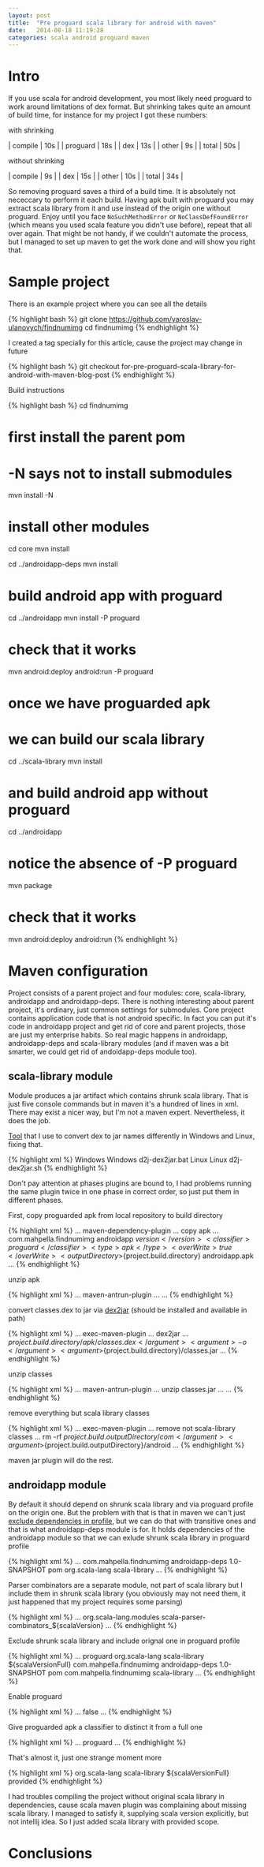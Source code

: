 ```yaml
---
layout: post
title:  "Pre proguard scala library for android with maven"
date:   2014-08-18 11:19:28
categories: scala android proguard maven
---
```


Intro
=====

If you use scala for android development,
you most likely need proguard to work around limitations of dex format.
But shrinking takes quite an amount of build time, for instance for my project
I got these numbers:

with shrinking

| compile  | 10s |
| proguard | 18s |
| dex      | 13s |
| other    | 9s  |
| total    | 50s |

without shrinking

| compile | 9s  |
| dex     | 15s |
| other   | 10s |
| total   | 34s |

So removing proguard saves a third of a build time. It is absolutely not
nececcary to perform it each build. Having apk built with proguard you may 
extract scala library from it and use instead of the origin one without
proguard. Enjoy until you face `NoSuchMethodError` or `NoClassDefFoundError`
(which means you used scala feature you didn't use before), repeat that
all over again. That might be not handy, if we couldn't automate the process,
but I managed to set up maven to get the work done and will show you right that.

Sample project
==============

There is an example project where you can see all the details

{% highlight bash %}
git clone https://github.com/yaroslav-ulanovych/findnumimg
cd findnumimg
{% endhighlight %}

I created a tag specially for this article, cause the project may change
in future

{% highlight bash %}
git checkout for-pre-proguard-scala-library-for-android-with-maven-blog-post
{% endhighlight %}

Build instructions

{% highlight bash %}
cd findnumimg

# first install the parent pom
# -N says not to install submodules
mvn install -N

# install other modules

cd core
mvn install

cd ../androidapp-deps
mvn install

# build android app with proguard
cd ../androidapp
mvn install -P proguard

# check that it works
mvn android:deploy android:run -P proguard

# once we have proguarded apk
# we can build our scala library
cd ../scala-library
mvn install

# and build android app without proguard
cd ../androidapp
# notice the absence of -P proguard
mvn package

# check that it works
mvn android:deploy android:run
{% endhighlight %}

Maven configuration
===================

Project consists of a parent project and four modules: core, scala-library,
androidapp and androidapp-deps. There is nothing interesting about parent
project, it's ordinary, just common settings for submodules. Core project 
contains application code that is not android specific.
In fact you can put it's code in androidapp project and get rid of core and
parent projects, those are just my enterprise habits.
So real magic happens in androidapp, androidapp-deps and scala-library modules
(and if maven was a bit smarter, we could get rid of andoidapp-deps module too).

scala-library module
--------------------

Module produces a jar artifact which contains shrunk scala library. That is
just five console commands but in maven it's a hundred of lines in xml.
There may exist a nicer way, but I'm not a maven expert. Nevertheless, it does the job.

[Tool][dex2jar] that I use to convert dex to jar names differently in Windows
and Linux, fixing that.

{% highlight xml %}
<profiles>
    <profile>
        <id>Windows</id>
        <activation><os><family>Windows</family></os></activation>
        <properties><dex2jarExecutable>d2j-dex2jar.bat</dex2jarExecutable></properties>
    </profile>
    <profile>
        <id>Linux</id>
        <activation><os><family>Linux</family></os></activation>
        <properties><dex2jarExecutable>d2j-dex2jar.sh</dex2jarExecutable></properties>
    </profile>
</profiles>
{% endhighlight %}

Don't pay attention at phases plugins are bound to, I had problems running the
same plugin twice in one phase in correct order, so just put them in different
phases.

First, copy proguarded apk from local repository to build directory

{% highlight xml %}
...
<artifactId>maven-dependency-plugin</artifactId>
...
        <id>copy apk</id>
...
                <artifactItem>
                    <groupId>com.mahpella.findnumimg</groupId>
                    <artifactId>androidapp</artifactId>
                    <version>${version}</version>
                    <classifier>proguard</classifier>
                    <type>apk</type>
                    <overWrite>true</overWrite>
                    <outputDirectory>${project.build.directory}</outputDirectory>
                    <destFileName>androidapp.apk</destFileName>
                </artifactItem>
...
{% endhighlight %}

unzip apk

{% highlight xml %}
...
<artifactId>maven-antrun-plugin</artifactId>
...
                <unzip src="${project.build.directory}/androidapp.apk" dest="${project.build.directory}/apk" />
...
{% endhighlight %}

convert classes.dex to jar via [dex2jar][dex2jar] (should be installed and
available in path)

{% highlight xml %}
...
<artifactId>exec-maven-plugin</artifactId>
...
        <id>dex2jar</id>
...
                <argument>${project.build.directory}/apk/classes.dex</argument>
                <argument>-o</argument>
                <argument>${project.build.directory}/classes.jar</argument>
...
{% endhighlight %}

unzip classes

{% highlight xml %}
...
<artifactId>maven-antrun-plugin</artifactId>
...
        <id>unzip classes.jar</id>
...
                <unzip src="${project.build.directory}/classes.jar" dest="${project.build.outputDirectory}"/>
...
{% endhighlight %}

remove everything but scala library classes

{% highlight xml %}
...
<artifactId>exec-maven-plugin</artifactId>
...
        <id>remove not scala-library classes</id>
...
            <executable>rm</executable>
            <arguments>
                <argument>-rf</argument>
                <argument>${project.build.outputDirectory}/com</argument>
                <argument>${project.build.outputDirectory}/android</argument>
...
{% endhighlight %}

maven jar plugin will do the rest.

androidapp module
-----------------

By default it should depend on shrunk scala library and via proguard profile
on the origin one. But the problem with that is that in maven we can't just
[exclude dependencies in profile][cantdeactivatedependencies], but we can do
that with transitive ones and that is what androidapp-deps module is for. It
holds dependencies of the androidapp module so that we can exlude shrunk scala
library in proguard profile

{% highlight xml %}
...
<dependency>
    <groupId>com.mahpella.findnumimg</groupId>
    <artifactId>androidapp-deps</artifactId>
    <version>1.0-SNAPSHOT</version>
    <type>pom</type>
    <exclusions>
        <exclusion>
            <groupId>org.scala-lang</groupId>
            <artifactId>scala-library</artifactId>
        </exclusion>
...
{% endhighlight %}

Parser combinators are a separate module, not part of scala library but I
include them in shrunk scala library (you obviously may not need them,
it just happened that my project requires some parsing)

{% highlight xml %}
...
        <exclusion>
            <groupId>org.scala-lang.modules</groupId>
            <artifactId>scala-parser-combinators_${scalaVersion}</artifactId>
        </exclusion>
    </exclusions>
</dependency>
...
{% endhighlight %}

Exclude shrunk scala library and include orignal one in proguard profile

{% highlight xml %}
...
<profiles>
    <profile>
        <id>proguard</id>
        <dependencies>
            <dependency>
                <groupId>org.scala-lang</groupId>
                <artifactId>scala-library</artifactId>
                <version>${scalaVersionFull}</version>
            </dependency>
            <dependency>
                <groupId>com.mahpella.findnumimg</groupId>
                <artifactId>androidapp-deps</artifactId>
                <version>1.0-SNAPSHOT</version>
                <type>pom</type>
                <exclusions>
                    <exclusion>
                        <groupId>com.mahpella.findnumimg</groupId>
                        <artifactId>scala-library</artifactId>
                    </exclusion>
                </exclusions>
...
{% endhighlight %}

Enable proguard

{% highlight xml %}
...
<proguard><skip>false</skip></proguard>
...
{% endhighlight %}

Give proguarded apk a classifier to distinct it from a full one

{% highlight xml %}
...
<classifier>proguard</classifier>
...
{% endhighlight %}

That's almost it, just one strange moment more

{% highlight xml %}
<dependency>
    <groupId>org.scala-lang</groupId>
    <artifactId>scala-library</artifactId>
    <version>${scalaVersionFull}</version>
    <scope>provided</scope>
</dependency>
{% endhighlight %}

I had troubles compiling the project without original scala library in dependencies,
cause scala maven plugin was complaining about missing scala library.
I managed to satisfy it, supplying scala version explicitly, but not intellij idea.
So I just added scala library with provided scope.

Conclusions
===========




[dex2jar]: https://code.google.com/p/dex2jar
[cantdeactivatedependencies]: http://stackoverflow.com/a/1790230/1351319